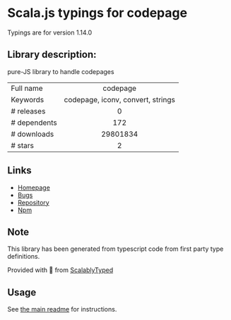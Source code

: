 
# Scala.js typings for codepage

Typings are for version 1.14.0

## Library description:
pure-JS library to handle codepages

|                    |                 |
| ------------------ | :-------------: |
| Full name          | codepage |
| Keywords           | codepage, iconv, convert, strings |
| # releases         | 0 |
| # dependents       | 172 |
| # downloads        | 29801834 |
| # stars            | 2 |

## Links
- [Homepage](http://sheetjs.com/opensource)
- [Bugs](https://github.com/SheetJS/js-codepage/issues)
- [Repository](https://github.com/SheetJS/js-codepage)
- [Npm](https://www.npmjs.com/package/codepage)
    


## Note
This library has been generated from typescript code from first party type definitions.

Provided with :purple_heart: from [ScalablyTyped](https://github.com/oyvindberg/ScalablyTyped)

## Usage
See [the main readme](../../readme.md) for instructions.


